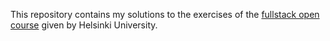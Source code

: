 This repository contains my solutions to the exercises of the [fullstack open course](https://fullstackopen.com/en/) given by Helsinki University. 